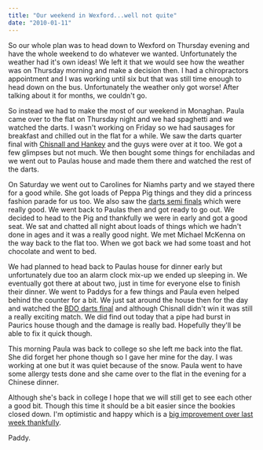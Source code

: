 ```yaml
---
title: "Our weekend in Wexford...well not quite"
date: "2010-01-11"
---
```

So our whole plan was to head down to Wexford on Thursday evening and have the whole weekend to do whatever we wanted. Unfortunately the weather had it's own ideas! We left it that we would see how the weather was on Thursday morning and make a decision then. I had a chiropractors appointment and I was working until six but that was still time enough to head down on the bus. Unfortunately the weather only got worse! After talking about it for months, we couldn't go.

So instead we had to make the most of our weekend in Monaghan. Paula came over to the flat on Thursday night and we had spaghetti and we watched the darts. I wasn't working on Friday so we had sausages for breakfast and chilled out in the flat for a while. We saw the darts quarter final with [Chisnall and Hankey](http://www.rte.ie/sport/darts/2010/0108/darts.html) and the guys were over at it too. We got a few glimpses but not much. We then bought some things for enchiladas and we went out to Paulas house and made them there and watched the rest of the darts.

On Saturday we went out to Carolines for Niamhs party and we stayed there for a good while. She got loads of Peppa Pig things and they did a princess fashion parade for us too. We also saw the [darts semi finals](http://www.rte.ie/sport/darts/2010/0109/darts.html) which were really good. We went back to Paulas then and got ready to go out. We decided to head to the Pig and thankfully we were in early and got a good seat. We sat and chatted all night about loads of things which we hadn't done in ages and it was a really good night. We met Michael McKenna on the way back to the flat too. When we got back we had some toast and hot chocolate and went to bed.

We had planned to head back to Paulas house for dinner early but unfortunately due too an alarm clock mix-up we ended up sleeping in. We eventually got there at about two, just in time for everyone else to finish their dinner. We went to Paddys for a few things and Paula even helped behind the counter for a bit. We just sat around the house then for the day and watched the [BDO darts final](http://www.rte.ie/sport/darts/2010/0110/darts.html) and although Chisnall didn't win it was still a really exciting match. We did find out today that a pipe had burst in Paurics house though and the damage is really bad. Hopefully they'll be able to fix it quick though.

This morning Paula was back to college so she left me back into the flat. She did forget her phone though so I gave her mine for the day. I was working at one but it was quiet because of the snow. Paula went to have some allergy tests done and she came over to the flat in the evening for a Chinese dinner.

Although she's back in college I hope that we will still get to see each other a good bit. Though this time it should be a bit easier since the bookies closed down. I'm optimistic and happy which is a [big improvement over last week thankfully](http://paddy1138.blogspot.com/2010/01/i-just-dont-care-anymore.html).

Paddy.